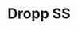 ---
title: Dropp SS
date: 
draft: false

# descripcion
description : Gota

materials: Plata 925

color: Cristal

dimensions: 3,5cm (largo)

code: 01-10-0065

type: "Aros"

categories: []

price: $3.940,00

# Images
# first image will be shown in the product page
images:
  # - image: "images/path_to_image"
  # La ubicacion de las imagenes es imagenes/Aros/Aros.Cristal Swarovski/01-10-0065-dropp-ss
  - image: "./images/aros/cristal_swarovski/01-10-0065-gota_a.JPG"
  - image: "./images/aros/cristal_swarovski/01-10-0065-gota_b.JPG"
---